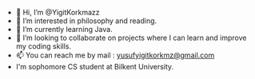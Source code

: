 - 👋 Hi, I’m @YigitKorkmazz
- 👀 I’m interested in philosophy and reading. 
- 🌱 I’m currently learning Java.
- 💞️ I’m looking to collaborate on projects where I can learn and improve my coding skills.
- 📫 You can reach me by mail : yusufyigitkorkmz@gmail.com
- I'm sophomore CS student at Bilkent University.

<!---
YigitKorkmazz/YigitKorkmazz is a ✨ special ✨ repository because its `README.md` (this file) appears on your GitHub profile.
You can click the Preview link to take a look at your changes.
--->
